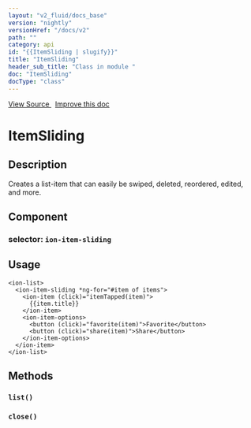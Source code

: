 ```yaml
---
layout: "v2_fluid/docs_base"
version: "nightly"
versionHref: "/docs/v2"
path: ""
category: api
id: "{{ItemSliding | slugify}}"
title: "ItemSliding"
header_sub_title: "Class in module "
doc: "ItemSliding"
docType: "class"
---
```





<div class="improve-docs">
  <a href='http://github.com/driftyco/ionic2/tree/master/ionic/components/item/item-sliding.ts#L2'>
    View Source
  </a>
  &nbsp;
  <a href='http://github.com/driftyco/ionic2/edit/master/ionic/components/item/item-sliding.ts#L2'>
    Improve this doc
  </a>

  <!-- TODO(drewrygh, perrygovier): render this block in the correct location, markup identical to component docs -->

</div>




<h1 class="api-title">


ItemSliding






</h1>






<h2>Description</h2>

<p>Creates a list-item that can easily be swiped,
deleted, reordered, edited, and more.</p>


<h2>Component</h2>
<h3>selector: <code>ion-item-sliding</code></h3>

<h2>Usage</h2>

<pre><code class="lang-html">&lt;ion-list&gt;
  &lt;ion-item-sliding *ng-for=&quot;#item of items&quot;&gt;
    &lt;ion-item (click)=&quot;itemTapped(item)&quot;&gt;
      {{item.title}}
    &lt;/ion-item&gt;
    &lt;ion-item-options&gt;
      &lt;button (click)=&quot;favorite(item)&quot;&gt;Favorite&lt;/button&gt;
      &lt;button (click)=&quot;share(item)&quot;&gt;Share&lt;/button&gt;
    &lt;/ion-item-options&gt;
  &lt;/ion-item&gt;
&lt;/ion-list&gt;
</code></pre>







<h2>Methods</h2>

<div id="list"></div>

<h3>
<code>list()</code>

</h3>












<div id="close"></div>

<h3>
<code>close()</code>

</h3>










<!-- end content block -->


<!-- end body block -->


